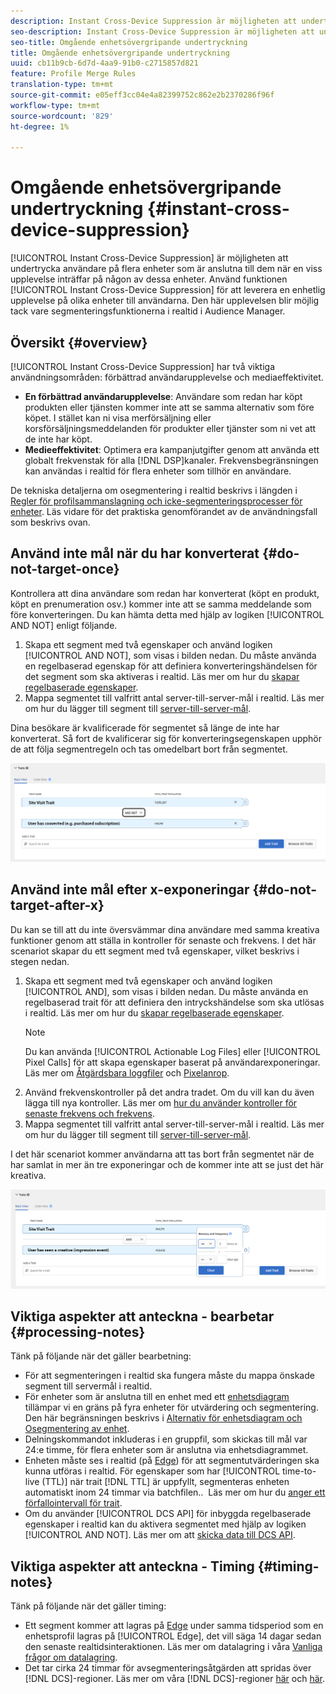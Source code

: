 ```yaml
---
description: Instant Cross-Device Suppression är möjligheten att undertrycka användare på flera enheter som är anslutna till dem när en viss upplevelse inträffar på någon av dessa enheter. Använd funktionen för direkt undertryckning mellan enheter för att leverera en enhetlig upplevelse på olika enheter till användarna. Den här upplevelsen blir möjlig tack vare segmenteringsfunktionerna i realtid i Audience Manager.
seo-description: Instant Cross-Device Suppression är möjligheten att undertrycka användare på flera enheter som är anslutna till dem när en viss upplevelse inträffar på någon av dessa enheter. Använd funktionen för direkt undertryckning mellan enheter för att leverera en enhetlig upplevelse på olika enheter till användarna. Den här upplevelsen blir möjlig tack vare segmenteringsfunktionerna i realtid i Audience Manager.
seo-title: Omgående enhetsövergripande undertryckning
title: Omgående enhetsövergripande undertryckning
uuid: cb11b9cb-6d7d-4aa9-91b0-c2715857d821
feature: Profile Merge Rules
translation-type: tm+mt
source-git-commit: e05eff3cc04e4a82399752c862e2b2370286f96f
workflow-type: tm+mt
source-wordcount: '829'
ht-degree: 1%

---
```



# Omgående enhetsövergripande undertryckning {#instant-cross-device-suppression}

[!UICONTROL Instant Cross-Device Suppression] är möjligheten att undertrycka användare på flera enheter som är anslutna till dem när en viss upplevelse inträffar på någon av dessa enheter. Använd funktionen [!UICONTROL Instant Cross-Device Suppression] för att leverera en enhetlig upplevelse på olika enheter till användarna. Den här upplevelsen blir möjlig tack vare segmenteringsfunktionerna i realtid i Audience Manager.

## Översikt {#overview}

[!UICONTROL Instant Cross-Device Suppression] har två viktiga användningsområden: förbättrad användarupplevelse och mediaeffektivitet.

* **En förbättrad användarupplevelse**: Användare som redan har köpt produkten eller tjänsten kommer inte att se samma alternativ som före köpet. I stället kan ni visa merförsäljning eller korsförsäljningsmeddelanden för produkter eller tjänster som ni vet att de inte har köpt.
* **Medieeffektivitet**: Optimera era kampanjutgifter genom att använda ett globalt frekvenstak för alla  [!DNL DSP]kanaler. Frekvensbegränsningen kan användas i realtid för flera enheter som tillhör en användare.

De tekniska detaljerna om osegmentering i realtid beskrivs i längden i [Regler för profilsammanslagning och icke-segmenteringsprocesser för enheter](merge-rule-unsegment.md). Läs vidare för det praktiska genomförandet av de användningsfall som beskrivs ovan.

## Använd inte mål när du har konverterat {#do-not-target-once}

Kontrollera att dina användare som redan har konverterat (köpt en produkt, köpt en prenumeration osv.) kommer inte att se samma meddelande som före konverteringen. Du kan hämta detta med hjälp av logiken [!UICONTROL AND NOT] enligt följande.

1. Skapa ett segment med två egenskaper och använd logiken [!UICONTROL AND NOT], som visas i bilden nedan. Du måste använda en regelbaserad egenskap för att definiera konverteringshändelsen för det segment som ska aktiveras i realtid. Läs mer om hur du [skapar regelbaserade egenskaper](../traits/create-onboarded-rule-based-traits.md).
2. Mappa segmentet till valfritt antal server-till-server-mål i realtid. Läs mer om hur du lägger till segment till [server-till-server-mål](../destinations/add-edit-segments.md).

Dina besökare är kvalificerade för segmentet så länge de inte har konverterat. Så fort de kvalificerar sig för konverteringsegenskapen upphör de att följa segmentregeln och tas omedelbart bort från segmentet.

![](assets/and_not_use_case.png)

## Använd inte mål efter x-exponeringar {#do-not-target-after-x}

Du kan se till att du inte översvämmar dina användare med samma kreativa funktioner genom att ställa in kontroller för senaste och frekvens. I det här scenariot skapar du ett segment med två egenskaper, vilket beskrivs i stegen nedan.

1. Skapa ett segment med två egenskaper och använd logiken [!UICONTROL AND], som visas i bilden nedan. Du måste använda en regelbaserad trait för att definiera den intryckshändelse som ska utlösas i realtid. Läs mer om hur du [skapar regelbaserade egenskaper](../traits/create-onboarded-rule-based-traits.md).
   >[!NOTE]
   >
   >Du kan använda [!UICONTROL Actionable Log Files] eller [!UICONTROL Pixel Calls] för att skapa egenskaper baserat på användarexponeringar. Läs mer om [Åtgärdsbara loggfiler](../../integration/media-data-integration/actionable-log-files.md) och [Pixelanrop](../../integration/media-data-integration/impression-data-pixels.md).
2. Använd frekvenskontroller på det andra tradet. Om du vill kan du även lägga till nya kontroller. Läs mer om [hur du använder kontroller för senaste frekvens och frekvens](../segments/recency-and-frequency.md).
3. Mappa segmentet till valfritt antal server-till-server-mål i realtid. Läs mer om hur du lägger till segment till [server-till-server-mål](../destinations/add-edit-segments.md).

I det här scenariot kommer användarna att tas bort från segmentet när de har samlat in mer än tre exponeringar och de kommer inte att se just det här kreativa.

![](assets/impressions_use_case.png)

## Viktiga aspekter att anteckna - bearbetar {#processing-notes}

Tänk på följande när det gäller bearbetning:

* För att segmenteringen i realtid ska fungera måste du mappa önskade segment till servermål i realtid.
* För enheter som är anslutna till en enhet med ett [enhetsdiagram](profile-link-use-case.md#recommendations) tillämpar vi en gräns på fyra enheter för utvärdering och segmentering. Den här begränsningen beskrivs i [Alternativ för enhetsdiagram och Osegmentering av enhet](merge-rule-unsegment.md#device-graph-options-unsegmentation). &#x200B;
* Delningskommandot inkluderas i en gruppfil, som skickas till mål var 24:e timme, för flera enheter som är anslutna via enhetsdiagrammet.
* Enheten måste ses i realtid (på [Edge](../../reference/system-components/components-edge.md)) för att segmentutvärderingen ska kunna utföras i realtid. För egenskaper som har [!UICONTROL time-to-live (TTL)] när trait [!DNL TTL] är uppfyllt, segmenteras enheten automatiskt inom 24 timmar via batchfilen.. &#x200B; Läs mer om hur du [anger ett förfallointervall för trait](../traits/create-onboarded-rule-based-traits.md#set-expiration-interval).
* Om du använder [!UICONTROL DCS API] för inbyggda regelbaserade egenskaper i realtid kan du aktivera segmentet med hjälp av logiken [!UICONTROL AND NOT]. Läs mer om att [skicka data till DCS API](../../api/dcs-intro/dcs-event-calls/dcs-url-send.md). &#x200B;

## Viktiga aspekter att anteckna - Timing {#timing-notes}

Tänk på följande när det gäller timing:

* Ett segment kommer att lagras på [Edge](../../reference/system-components/components-edge.md) under samma tidsperiod som en enhetsprofil lagras på [!UICONTROL Edge], det vill säga 14 dagar sedan den senaste realtidsinteraktionen. Läs mer om datalagring i våra [Vanliga frågor om datalagring](../../faq/faq-privacy.md#data-retention-faq).
* Det tar cirka 24 timmar för avsegmenteringsåtgärden att spridas över [!DNL DCS]-regioner. Läs mer om våra [!DNL DCS]-regioner [här](../..//reference/system-components/components-data-collection.md) och [här](../../api/dcs-intro/dcs-api-reference/dcs-regions.md).
